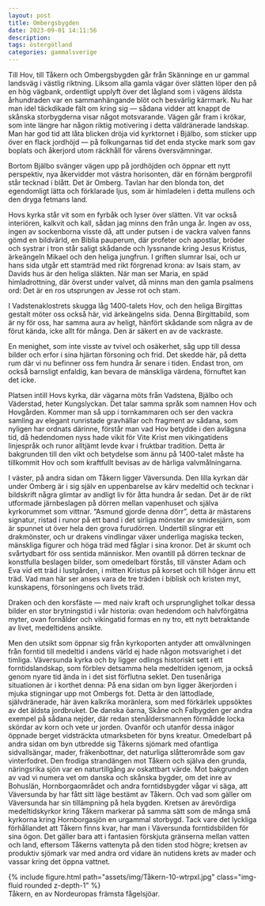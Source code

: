 ```yaml
---
layout: post
title: Ombergsbygden
date: 2023-09-01 14:11:56
description:
tags: östergötland
categories: gammalsverige
---
```


Till Hov, till Tåkern och Ombergsbygden går från Skänninge en ur gammal landsväg i västlig riktning. Liksom alla gamla vägar över slätten löper den på en hög vägbank, ordentligt upplyft över det lågland som i vägens äldsta århundraden var en sammanhängande blöt och besvärlig kärrmark. Nu har man idel täckdikade fält om kring sig &mdash; sådana vidder att knappt de skånska storbygderna visar något motsvarande. Vägen går fram i krökar, som inte längre har någon riktig motivering i detta väldränerade landskap. Man har god tid att låta blicken dröja vid kyrktornet i Bjälbo, som sticker upp över en flack jordhöjd &mdash; på folkungarnas tid det enda stycke mark som gav boplats och åkerjord utom räckhåll för vårens översvämningar.

Bortom Bjälbo svänger vägen upp på jordhöjden och öppnar ett nytt perspektiv, nya åkervidder mot västra horisonten, där en förnäm bergprofil står tecknad i blått. Det är Omberg. Tavlan har den blonda ton, det egendomligt lätta och förklarade ljus, som är himladelen i detta mullens och den dryga fetmans land.

Hovs kyrka står vit som en fyrbåk och lyser över slätten. Vit var också interiören, kalkvit och kall, sådan jag minns den från unga år. Ingen av oss, ingen av sockenborna visste då, att under putsen i de vackra valven fanns gömd en bildvärld, en Biblia pauperum, där profeter och apostlar, bröder och systrar i tron står saligt skådande och lyssnande kring Jesus Kristus, ärkeängeln Mikael och den heliga jungfrun. I griften slumrar Isai, och ur hans sida utgår ett stamträd med rikt förgrenad krona: av Isais stam, av Davids hus är den heliga släkten. När man ser Maria, en späd himladrottning, där överst under valvet, då minns man den gamla psalmens ord: Det är en ros utsprungen av Jesse rot och stam.

I Vadstenaklostrets skugga låg 1400-talets Hov, och den heliga Birgittas gestalt möter oss också här, vid ärkeängelns sida. Denna Birgittabild, som är ny för oss, har samma aura av heligt, hänfört skådande som några av de förut kända, icke allt för många. Den är säkert en av de vackraste.

En menighet, som inte visste av tvivel och osäkerhet, såg upp till dessa bilder och erfor i sina hjärtan försoning och frid. Det skedde här, på detta rum där vi nu befinner oss fem hundra år senare i tiden. Endast tron, om också barnsligt enfaldig, kan bevara de mänskliga värdena, förnuftet kan det icke.

Platsen intill Hovs kyrka, där vägarna möts från Vadstena, Bjälbo och Väderstad, heter Kungslyckan. Det talar samma språk som namnen Hov och Hovgården. Kommer man så upp i tornkammaren och ser den vackra samling av elegant runristade gravhällar och fragment av sådana, som nyligen har ordnats därinne, förstår man vad Hov betydde i den avlägsna tid, då hedendomen nyss hade vikit för Vite Krist men vikingatidens linjespråk och runor alltjämt levde kvar i fruktbar tradition. Detta är bakgrunden till den vikt och betydelse som ännu på 1400-talet måste ha tillkommit Hov och som kraftfullt bevisas av de härliga valvmålningarna.

I väster, på andra sidan om Tåkern ligger Väversunda. Den lilla kyrkan där under Omberg är i sig själv en uppenbarelse av kärv medeltid och tecknar i bildskrift några glimtar av andligt liv för åtta hundra år sedan. Det är de rikt utformade järnbeslagen på dörren mellan vapenhuset och själva kyrkorummet som vittnar. &#8220;Asmund gjorde denna dörr&#8221;, detta är mästarens signatur, ristad i runor på ett band i det sirliga mönster av smidesjärn, som är spunnet ut över hela den grova furudörren. Undertill slingrar ett drakmönster, och ur drakens vindlingar växer underliga magiska tecken, mänskliga figurer och höga träd med fåglar i sina kronor. Det är skumt och svårtydbart för oss sentida människor. Men ovantill på dörren tecknar de konstfulla beslagen bilder, som omedelbart förstås, till vänster Adam och Eva vid ett träd i lustgården, i mitten Kristus på korset och till höger ännu ett träd. Vad man här ser anses vara de tre träden i biblisk och kristen myt, kunskapens, försoningens och livets träd.

Draken och den korsfäste &mdash; med naiv kraft och ursprunglighet tolkar dessa bilder en stor brytningstid i vår historia: ovan hedendom och halvförgätna myter, ovan fornålder och vikingatid formas en ny tro, ett nytt betraktande av livet, medeltidens ansikte.

Men den utsikt som öppnar sig från kyrkoporten antyder att omvälvningen från forntid till medeltid i andens värld ej hade någon motsvarighet i det timliga. Väversunda kyrka och by ligger odlings historiskt sett i ett forntidslandskap, som förblev detsamma hela medeltiden igenom, ja också genom nyare tid ända in i det sist förflutna seklet. Den tusenåriga situationen är i korthet denna: På ena sidan om byn ligger åkerjorden i mjuka stigningar upp mot Ombergs fot. Detta är den lättodlade, självdränerade, här även kalkrika moränlera, som med förkärlek uppsöktes av det äldsta jordbruket. De danska öarna, Skåne och Falbygden ger andra exempel på sådana nejder, där redan stenåldersmannen förmådde locka skördar av korn och vete ur jorden. Ovanför och utanför dessa inägor öppnade berget vidsträckta utmarksbeten för byns kreatur. Omedelbart på andra sidan om byn utbredde sig Tåkerns sjömark med ofantliga sidvallsängar, mader, fräkenbottnar, det naturliga slåtterområde som gav vinterfodret. Den frodiga strandängen mot Tåkern och själva den grunda, näringsrika sjön var en naturtillgång av oskattbart värde. Mot bakgrunden av vad vi numera vet om danska och skånska bygder, om det inre av Bohuslän, Hornborgaområdet och andra forntidsbygder vågar vi säga, att Väversunda by har fått sitt läge bestämt av Tåkern. Och vad som gäller om Väversunda har sin tillämpning på hela bygden. Kretsen av ärevördiga medeltidskyrkor kring Tåkern markerar på samma sätt som de många små kyrkorna kring Hornborgasjön en urgammal storbygd. Tack vare det lyckliga förhållandet att Tåkern finns kvar, har man i Väversunda forntidsbilden för sina ögon. Det gäller bara att i fantasien förskjuta gränserna mellan vatten och land, eftersom Tåkerns vattenyta på den tiden stod högre; kretsen av produktiv sjömark var med andra ord vidare än nutidens krets av mader och vassar kring det öppna vattnet.

<div class="row mt-3">
    <div class="col-sm mt-3 mt-md-0">
        {% include figure.html path="assets/img/Tåkern-10-wtrpxl.jpg" class="img-fluid rounded z-depth-1" %}
    </div>
</div>
<div class="caption">
    Tåkern, en av Nordeuropas främsta fågelsjöar. 
</div>
